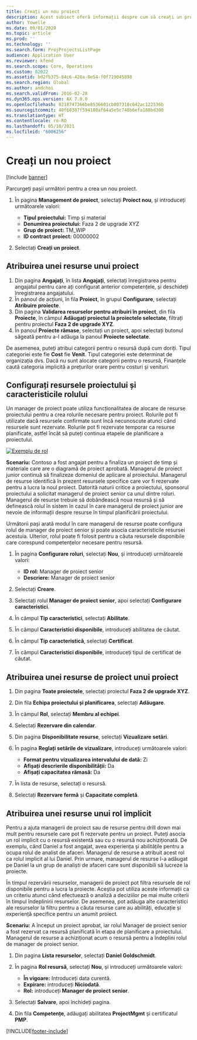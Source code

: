 ```yaml
---
title: Creați un nou proiect
description: Acest subiect oferă informații despre cum să creați un proiect nou.
author: Yowelle
ms.date: 09/01/2020
ms.topic: article
ms.prod: ''
ms.technology: ''
ms.search.form: ProjProjectsListPage
audience: Application User
ms.reviewer: kfend
ms.search.scope: Core, Operations
ms.custom: 82022
ms.assetid: bd2fb375-84c6-428a-8e54-f0f719045898
ms.search.region: Global
ms.author: andchoi
ms.search.validFrom: 2016-02-28
ms.dyn365.ops.version: AX 7.0.0
ms.openlocfilehash: 8218747366be8536601cb007318c642ac122536b
ms.sourcegitcommit: 40f68387f594180af64a5e5c748b6efa188bd300
ms.translationtype: HT
ms.contentlocale: ro-RO
ms.lasthandoff: 05/10/2021
ms.locfileid: "6006256"
---
```

# <a name="create-a-new-project"></a>Creați un nou proiect

[!include [banner](../includes/banner.md)]

Parcurgeți pașii următori pentru a crea un nou proiect.

1. În pagina **Management de proiect**, selectați **Proiect nou**, și introduceți următoarele valori:

    - **Tipul proiectului:** Timp și material
    - **Denumirea proiectului:** Faza 2 de upgrade XYZ
    - **Grup de proiect:** TM\_WIP
    - **ID contract proiect:** 00000002

2. Selectați **Creați un proiect**.

## <a name="assign-a-resource-to-a-project"></a>Atribuirea unei resurse unui proiect

1. Din pagina **Angajați**, în lista **Angajați**, selectați înregistrarea pentru angajatul pentru care ați configurat anterior competențele, și deschideți înregistrarea angajatului.
2. În panoul de acțiuni, în fila **Proiect**, în grupul **Configurare**, selectați **Atribuire proiecte**.
3. Din pagina **Validarea resurselor pentru atribuiri în proiect**, din fila **Proiecte**, în câmpul **Adăugați proiectul la proiectele selectate**, filtrați pentru proiectul **Faza 2 de upgrade XYZ**.
4. În panoul **Proiecte rămase**, selectați un proiect, apoi selectați butonul săgeată pentru a-l adăuga la panoul **Proiecte selectate**.

De asemenea, puteți atribui categorii pentru o resursă după cum doriți. Tipul categoriei este fie **Cost** fie **Venit**. Tipul categoriei este determinat de organizația dvs. Dacă nu sunt alocate categorii pentru o resursă, Finanțele caută categoria implicită a prețurilor orare pentru costuri și venituri.

## <a name="set-up-project-resource-and-role-characteristics"></a>Configurați resursele proiectului și caracteristicile rolului

Un manager de proiect poate utiliza funcționalitatea de alocare de resurse proiectului pentru a crea rolurile necesare pentru proiect. Rolurile pot fi utilizate dacă resursele confirmate sunt încă necunoscute atunci când resursele sunt rezervate. Rolurile pot fi rezervate temporar ca resurse planificate, astfel încât să puteți continua etapele de planificare a proiectului.

[![Exemplu de rol](./media/projectresourcing05.jpg)](./media/projectresourcing05.jpg) 

**Scenariu:** Contoso a fost angajat pentru a finaliza un proiect de timp și materiale care are o diagramă de proiect aprobată. Managerul de proiect junior continuă să finalizeze domeniul de aplicare al proiectului. Managerul de resurse identifică în prezent resursele specifice care vor fi rezervate pentru a lucra la noul proiect. Datorită naturii critice a proiectului, sponsorul proiectului a solicitat managerul de proiect senior ca unul dintre roluri. Managerul de resurse trebuie să dobândească noua resursă și să definească rolul în sistem în cazul în care managerul de proiect junior are nevoie de informații despre resurse în timpul planificării proiectului.

Următorii pași arată modul în care managerul de resurse poate configura rolul de manager de proiect senior și poate asocia caracteristicile resursei acestuia. Ulterior, rolul poate fi folosit pentru a căuta resursele disponibile care corespund competențelor necesare pentru resursă.

1. În pagina **Configurare roluri**, selectați **Nou**, și introduceți următoarele valori:

    - **ID rol:** Manager de proiect senior
    - **Descriere:** Manager de proiect senior

2. Selectați **Creare**.
3. Selectați rolul **Manager de proiect senior**, apoi selectați **Configurare caracteristici**.
4. În câmpul **Tip caracteristici**, selectați **Abilitate**.
5. În câmpul **Caracteristici disponibile**, introduceți abilitatea de căutat.
6. În câmpul **Tip caracteristică**, selectați **Certificat**.
7. În câmpul **Caracteristici disponibile**, introduceți tipul de certificat de căutat.

## <a name="assign-a-project-resource-to-a-project"></a>Atribuirea unei resurse de proiect unui proiect

1. Din pagina **Toate proiectele**, selectați proiectul **Faza 2 de upgrade XYZ**.
2. Din fila **Echipa proiectului și planificarea**, selectați **Adăugare**.
3. În câmpul **Rol**, selectați **Membru al echipei**.
4. Selectați **Rezervare din calendar**.
5. Din pagina **Disponibilitate resurse**, selectați **Vizualizare setări**.
6. În pagina **Reglați setările de vizualizare**, introduceți următoarele valori:

    - **Format pentru vizualizarea intervalului de dată:** Zi
    - **Afișați descrierile disponibilității:** Da
    - **Afișați capacitatea rămasă:** Da

7. În lista de resurse, selectați o resursă.
8. Selectați **Rezervare fermă** și **Capacitate completă**.

## <a name="assign-a-resource-to-a-default-role"></a>Atribuirea unei resurse unui rol implicit

Pentru a ajuta managerii de proiect sau de resurse pentru drill down mai mult pentru resursele care pot fi rezervate pentru un proiect. Puteți asocia un rol implicit cu o resursă existentă sau cu o resursă nou achiziționată. De exemplu, când Daniel a fost angajat, avea experiența și abilitățile pentru a ocupa rolul de analist de afaceri. Managerul de resurse a atribuit acest rol ca rolul implicit al lui Daniel. Prin urmare, managerul de resurse l-a adăugat pe Daniel la un grup de analiști de afaceri care sunt disponibili să lucreze la proiecte.

În timpul rezervării resurselor, managerii de proiect pot filtra resursele de rol disponibile pentru a lucra la proiecte. Aceștia pot utiliza aceste informații ca un criteriu atunci când efectuează o analiză a deciziilor pe mai multe criterii în timpul îndeplinirii resurselor. De asemenea, pot adăuga alte caracteristici ale resurselor la filtru pentru a căuta resurse care au abilități, educație și experiență specifice pentru un anumit proiect.

**Scenariu:** A început un proiect aprobat, iar rolul Manager de proiect senior a fost rezervat ca resursă planificată în etapa de planificare a proiectului. Managerul de resurse a achiziționat acum o resursă pentru a îndeplini rolul de manager de proiect senior.

1. Din pagina **Lista resurselor**, selectați **Daniel Goldschmidt**.
2. În pagina **Rol resursă**, selectați **Nou**, și introduceți următoarele valori:

    - **În vigoare:** Introduceți data curentă.
    - **Expirare:** introduceți **Niciodată**.
    - **Rol:** introduceți **Manager de proiect senior**.

3. Selectați **Salvare**, apoi închideți pagina.
4. Din fila **Competențe**, adăugați abilitatea **ProjectMgmt** și certificatul **PMP**.


[!INCLUDE[footer-include](../includes/footer-banner.md)]